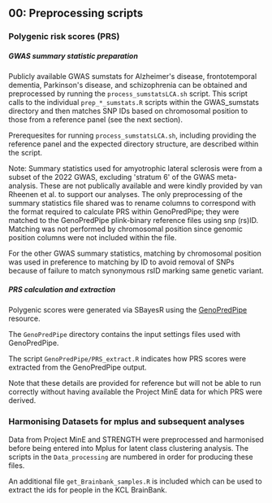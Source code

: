 ## 00: Preprocessing scripts

### Polygenic risk scores (PRS)
##### GWAS summary statistic preparation

Publicly available GWAS sumstats for Alzheimer's disease, frontotemporal dementia, Parkinson's disease, and schizophrenia can be obtained and preprocessed by running the `process_sumstatsLCA.sh` script. This script calls to the individual `prep_*_sumstats.R` scripts within the GWAS_sumstats directory and then matches SNP IDs based on chromosomal position to those from a reference panel (see the next section).

Prerequesites for running `process_sumstatsLCA.sh`, including providing the reference panel and the expected directory structure, are described within the script.

Note: Summary statistics used for amyotrophic lateral sclerosis were from a subset of the 2022 GWAS, excluding 'stratum 6' of the GWAS meta-analysis. These are not publically available and were kindly provided by van Rheenen et al. to support our analyses. The only preprocessing of the summary statistics file shared was to rename columns to correspond with the format required to calculate PRS within GenoPredPipe; they were matched to the GenoPredPipe plink-binary reference files using snp (rs)ID. Matching was not performed by chromosomal position since genomic position columns were not included within the file.

For the other GWAS summary statistics, matching by chromosomal position was used in preference to matching by ID to avoid removal of SNPs because of failure to match synonymous rsID marking same genetic variant.


##### PRS calculation and extraction

Polygenic scores were generated via SBayesR using the [GenoPredPipe](https://github.com/opain/GenoPred/tree/master/GenoPredPipe) resource.

The `GenoPredPipe` directory contains the input settings files used with GenoPredPipe.

The script `GenoPredPipe/PRS_extract.R` indicates how PRS scores were extracted from the GenoPredPipe output.

Note that these details are provided for reference but will not be able to run correctly without having available the Project MinE data for which PRS were derived.

### Harmonising Datasets for mplus and subsequent analyses

Data from Project MinE and STRENGTH were preprocessed and harmonised before being entered into Mplus for latent class clustering analysis. The scripts in the `Data_processing` are numbered in order for producing these files. 

An additional file `get_Brainbank_samples.R` is included which can be used to extract the ids for people in the KCL BrainBank.
